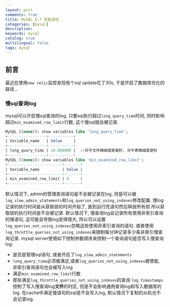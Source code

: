 ```yaml
---
layout: post
comments: true
title: MySQL 5.7 性能调优
categories: [mysql]
description: 
keywords: mysql
catalog: true
multilingual: false
tags: mysql
---
```


## 前言
最近在使用`new relic`监控发现有个sql update花了30s, 于是开启了数据库优化的路径...


### 慢sql查询log
mysql可以开启慢sql查询的log, 只要sql执行超过`long_query_time`时间, 同时影响超过`min_examined_row_limit`行数, 这个慢sql就会被记录. 
```sql
MySQL [(none)]> show variables like 'long_query_time';
+-----------------+-----------+
| Variable_name   | Value     |
+-----------------+-----------+
| long_query_time | 10.000000 |  //对于文件精细度是毫秒, 对于表精细度是秒
+-----------------+-----------+
MySQL [(none)]> show variables like 'min_examined_row_limit';
+------------------------+-------+
| Variable_name          | Value |
+------------------------+-------+
| min_examined_row_limit | 0     |
+------------------------+-------+
```
默认情况下, admin的管理查询语句是不会被记录在log, 但是可以被`log_slow_admin_statements`和`log_queries_not_using_indexes`修改配置.
慢log记录的执行时间是从获取锁的时间开始了, 直到运行完语句然后释放所有锁.所以获取锁的执行时间是不会被记录.
默认情况下, 慢查询log会记录所有使用非索引查询的慢语句, 这可能会导致log变得很大, 所以可以设置`log_queries_not_using_indexes`忽略这些使用非索引查询的语句. 或者使用`log_throttle_queries_not_using_indexes`来限制每分钟记录多少条非索引慢查询记录. mysql server使用如下控制参数顺序来控制一个查询语句是否写入慢查询log:
- 是否是管理sql语句, 或者开启了`log_slow_admin_statements`
- `long_query_time`必须被满足,或者`log_queries_not_using_indexes`被使能, 非索引查询语句也会被写入log
- 满足`min_examined_row_limit`行数
- 那些满足`log_throttle_queries_not_using_indexes`的查询
`log_timestamps`控制了写入慢查询log**文件**的时区, 但是不会影响通用查询log和写入数据库的log.
在cache中满足慢语句的sql是不会写入log, 默认情况下复制的从机也不会记录log.
